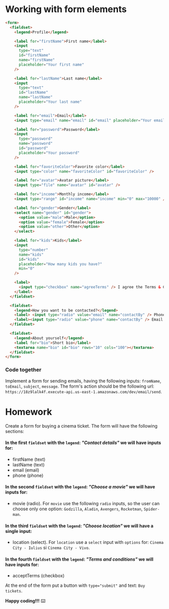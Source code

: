 # Working with form elements

```html
<form>
  <fieldset>
    <legend>Profile</legend>

    <label for="firstName">First name</label>
    <input
      type="text"
      id="firstName"
      name="firstName"
      placeholder="Your first name"
    />

    <label for="lastName">Last name</label>
    <input
      type="text"
      id="lastName"
      name="lastName"
      placeholder="Your last name"
    />

    <label for="email">Email</label>
    <input type="email" name="email" id="email" placeholder="Your email" />

    <label for="password">Password</label>
    <input
      type="password"
      name="password"
      id="password"
      placeholder="Your password"
    />

    <label for="favoriteColor">Favorite color</label>
    <input type="color" name="favoriteColor" id="favoriteColor" />

    <label for="avatar">Avatar picture</label>
    <input type="file" name="avatar" id="avatar" />

    <label for="income">Monthly income</label>
    <input type="range" id="income" name="income" min="0" max="10000" />

    <label for="gender">Gender</label>
    <select name="gender" id="gender">
      <option value="male">Male</option>
      <option value="female">Female</option>
      <option value="other">Other</option>
    </select>

    <label for="kids">Kids</label>
    <input
      type="number"
      name="kids"
      id="kids"
      placeholder="How many kids you have?"
      min="0"
    />

    <label>
      <input type="checkbox" name="agreeTerms" /> I agree the Terms & Conditions
    </label>
  </fieldset>

  <fieldset>
    <legend>How you want to be contacted?</legend>
    <label> <input type="radio" value="email" name="contactBy" /> Phone </label>
    <label><input type="radio" value="phone" name="contactBy" /> Email </label>
  </fieldset>

  <fieldset>
    <legend>About yourself</legend>
    <label for="bio">Short bio</label>
    <textarea name="bio" id="bio" rows="10" cols="100"></textarea>
  </fieldset>
</form>
```

### Code together

Implement a form for sending emails, having the following inputs: `fromName`, `toEmail`, `subject`, `message`.
The form's action should be the following url: `https://18z9lalk4f.execute-api.us-east-1.amazonaws.com/dev/email/send`.

# Homework

Create a form for buying a cinema ticket. The form will have the following sections:

#### In the first `fieldset` with the `legend`: _"Contact details"_ we will have inputs for:

- firstName (text)
- lastName (text)
- email (email)
- phone (phone)

#### In the second `fieldset` with the `legend`: _"Choose a movie"_ we will have inputs for:

- movie (radio). For `movie` use the following `radio` inputs, so the user can choose only one option: `Godzilla`, `Aladin`, `Avengers`, `Rocketman`, `Spider-man`.

#### In the third `fieldset` with the `legend`: _"Choose location"_ we will have a single input:

- location (select). For `location` use a `select` input with `options` for: `Cinema City - Iulius` si `Cinema City - Vivo`.

#### In the fourth `fieldset` with the `legend`: _"Terms and conditions"_ we will have inputs for:

- acceptTerms (checkbox)

At the end of the form put a button with `type="submit"` and text: `Buy tickets`.

**Happy coding!!!** ⌨️
